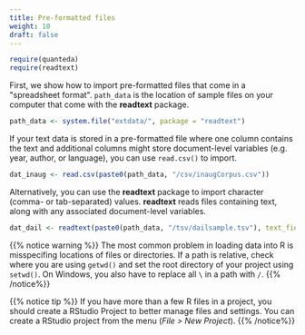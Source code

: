 ```yaml
---
title: Pre-formatted files
weight: 10
draft: false
---
```



```r
require(quanteda)
require(readtext)
```

First, we show how to import pre-formatted files that come in a "spreadsheet format". `path_data` is the location of sample files on your computer that come with the **readtext** package.


```r
path_data <- system.file("extdata/", package = "readtext")
```

If your text data is stored in a pre-formatted file where one column contains the text and additional columns might store document-level variables (e.g. year, author, or language), you can use `read.csv()` to import.


```r
dat_inaug <- read.csv(paste0(path_data, "/csv/inaugCorpus.csv"))
```

Alternatively, you can use the **readtext** package to import character (comma- or tab-separated) values. **readtext** reads files containing text, along with any associated document-level variables.


```r
dat_dail <- readtext(paste0(path_data, "/tsv/dailsample.tsv"), text_field = "speech")
```

{{% notice warning %}}
The most common problem in loading data into R is misspecifing locations of files or directories. If a path is relative, check where you are using `getwd()` and set the root directory of your project using `setwd()`. On Windows, you also have to replace all `\` in a path with `/`.
{{% /notice%}}

{{% notice tip %}}
If you have more than a few R files in a project, you should create a RStudio Project to better manage files and settings. You can create a RStudio project from the menu (_File > New Project_).
{{% /notice%}}
